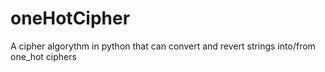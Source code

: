 # oneHotCipher
A cipher algorythm in python that can convert and revert strings into/from one_hot ciphers
